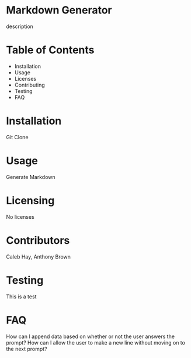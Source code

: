  # Markdown Generator 

  description 

# Table of Contents
  * Installation
  * Usage
  * Licenses
  * Contributing
  * Testing
  * FAQ

# Installation
  Git Clone 

# Usage
  Generate Markdown 

# Licensing
  No licenses 

# Contributors
  Caleb Hay, Anthony Brown 

# Testing
  This is a test 

# FAQ
  How can I append data based on whether or not the user answers the prompt? How can I allow the user to make a new line without moving on to the next prompt?

